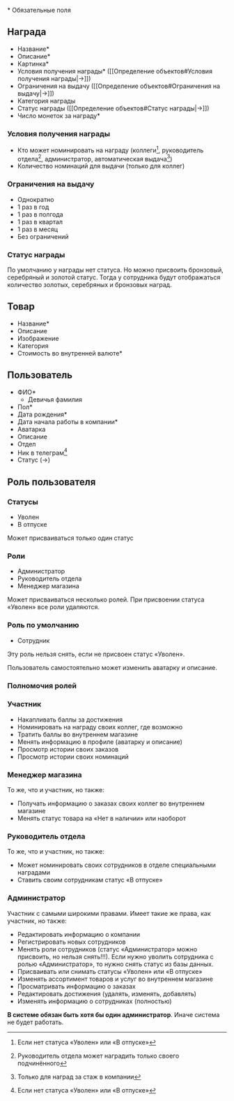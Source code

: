 
\* Обязательные поля
## Награда

- Название*
- Описание*
- Картинка*
- Условия получения награды* ([[Определение объектов#Условия получения награды|→]])
- Ограничения на выдачу ([[Определение объектов#Ограничения на выдачу|→]])
- Категория награды
- Статус награды ([[Определение объектов#Статус награды|→]])
- Число монеток за награду*
### Условия получения награды

* Кто может номинировать на награду (коллеги[^1], руководитель отдела[^2], администратор, автоматическая выдача[^3])
* Количество номинаций для выдачи (только для коллег)

[^1]: Если нет статуса «Уволен» или «В отпуске»
[^2]: Руководитель отдела может наградить только своего подчинённого
[^3]: Только для наград за стаж в компании
### Ограничения на выдачу

* Однократно
* 1 раз в год
* 1 раз в полгода
* 1 раз в квартал
* 1 раз в месяц
* Без ограничений
### Статус награды

По умолчанию у награды нет статуса. Но можно присвоить бронзовый, серебряный и золотой статус. Тогда у сотрудника будут отображаться количество золотых, серебряных и бронзовых наград.

## Товар

- Название*
- Описание
- Изображение
- Категория
- Стоимость во внутренней валюте*

## Пользователь

- ФИО*
	- Девичья фамилия
- Пол*
- Дата рождения*
- Дата начала работы в компании*
- Аватарка
- Описание
- Отдел
- Ник в телеграм[^1]
- Статус (→)

## Роль пользователя

### Статусы

 - Уволен
 - В отпуске

Может присваиваться только один статус
### Роли

 - Администратор
 - Руководитель отдела
 - Менеджер магазина

Может присваиваться несколько ролей. При присвоении статуса «Уволен» все роли удаляются.
### Роль по умолчанию

 - Сотрудник

Эту роль нельзя снять, если не присвоен статус «Уволен».

Пользователь самостоятельно может изменить аватарку и описание.

[^1]: Необходим для работы с телеграм-ботом

### Полномочия ролей

### Участник

- Накапливать баллы за достижения
- Номинировать на награду своих коллег, где возможно
- Тратить баллы во внутреннем магазине
- Менять информацию в профиле (аватарку и описание)
- Просмотр истории своих заказов
- Просмотр истории своих номинаций

### Менеджер магазина

То же, что и участник, но также:

- Получать информацию о заказах своих коллег во внутреннем магазине
- Менять статус товара на «Нет в наличии» или наоборот

### Руководитель отдела

То же, что и участник, но также:

- Может номинировать своих сотрудников в отделе специальными наградами
- Ставить своим сотрудникам статус «В отпуске»

### Администратор

Участник с самыми широкими правами. Имеет такие же права, как участник, но также:

- Редактировать информацию о компании
- Регистрировать новых сотрудников
- Менять роли сотрудников (статус «Администратор» можно присвоить, но нельзя снять!!!). Если нужно уволить сотрудника с ролью «Администратор», то нужно снять статус из базы данных.
- Присваивать или снимать статусы «Уволен» или «В отпуске»
- Изменять ассортимент товаров и услуг во внутреннем магазине
- Просматривать информацию о заказах
- Редактировать достижения (удалять, изменять, добавлять)
- Изменять информацию о сотрудниках (полностью)

**В системе обязан быть хотя бы один администратор**. Иначе система не будет работать.